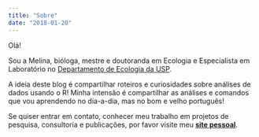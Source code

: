 ```yaml
---
title: "Sobre"
date: "2018-01-20"
---
```


Olá! 

Sou a Melina, bióloga, mestre e doutoranda em Ecologia e Especialista em Laboratório no [Departamento de Ecologia da USP](http://ecologia.ib.usp.br/).

A ideia deste blog é compartilhar roteiros e curiosidades sobre análises de dados usando o R! Minha intensão é compartilhar as análises e comandos que vou aprendendo no dia-a-dia, mas no bom e velho português! 

Se quiser entrar em contato, conhecer meu trabalho em projetos de pesquisa, consultoria e publicações, por favor visite meu [**site pessoal**](https://melinaleite.weebly.com).


